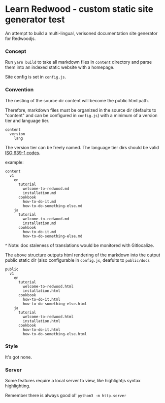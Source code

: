 # Learn Redwood - custom static site generator test

An attempt to build a multi-lingual, verisoned documentation site generator for Redwoodjs.


### Concept

Run `yarn build` to take all markdown files in `content` directory and parse them into an indexed static website with a homepage.

Site config is set in `config.js`.

### Convention

The nesting of the source dir content will become the public html path.

Therefore, markdown files must be organized in the source dir (defaults to "content" and can be configured in `config.js`) with a minimum of a version tier and language tier. 

```
content 
  version
    lang
```

The version tier can be freely named. The language tier dirs should be valid [ISO 639-1 codes](https://en.wikipedia.org/wiki/List_of_ISO_639-1_codes). 

example:
```terminal
content
  v1
    en
      tutorial
        welcome-to-redwood.md
        installation.md
      cookbook
        how-to-do-it.md
        how-to-do-something-else.md
    ja
      tutorial
        welcome-to-redwood.md
        installation.md
      cookbook
        how-to-do-it.md
        how-to-do-something-else.md
```

^ Note: doc staleness of translations would be monitored with Gitlocalize. 

The above structure outputs html rendering of the markdown into the output public static dir (also configurable in `config.js`, deafults to `public/docs`

```terminal
public
  v1
    en
      tutorial
        welcome-to-redwood.html
        installation.html
      cookbook
        how-to-do-it.html
        how-to-do-something-else.html
    ja
      tutorial
        welcome-to-redwood.html
        installation.html
      cookbook
        how-to-do-it.html
        how-to-do-something-else.html
```

### Style

It's got none.

### Server

Some features require a local server to view, like highlightjs syntax highlighting.

Remember there is always good ol' `python3 -m http.server`
